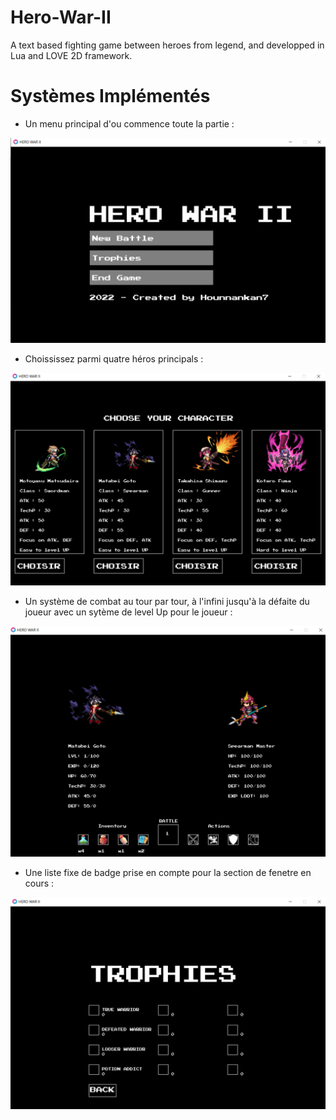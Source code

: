 # Hero-War-II
A text based fighting game between heroes from legend, and developped in Lua and LOVE 2D framework.

# Systèmes Implémentés

+ Un menu principal d'ou commence toute la partie :

![Screenshot](assets/readme_image/menu_principal.PNG)

+ Choississez parmi quatre héros principals :

![Screenshot](assets/readme_image/character_choose.PNG)

+ Un système de combat au tour par tour, à l'infini jusqu'à la défaite du joueur avec un sytème de level Up pour le joueur :

![Screenshot](assets/readme_image/battle.PNG)

+ Une liste fixe de badge prise en compte pour la section de fenetre en cours :

![Screenshot](assets/readme_image/trophy.PNG)
